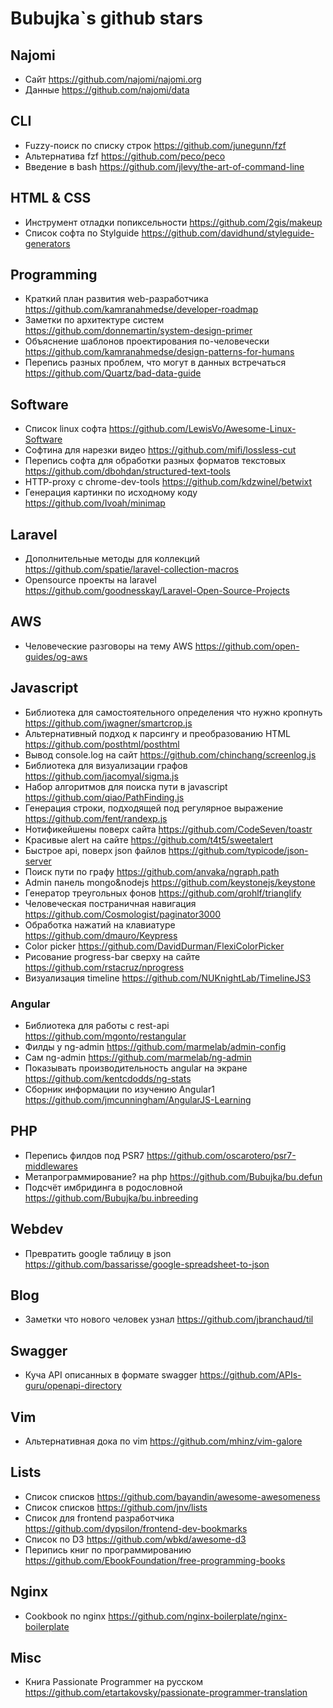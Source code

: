 # Bubujka`s github stars

## Najomi
- Сайт https://github.com/najomi/najomi.org
- Данные https://github.com/najomi/data

## CLI
- Fuzzy-поиск по списку строк https://github.com/junegunn/fzf
- Альтернатива fzf https://github.com/peco/peco
- Введение в bash https://github.com/jlevy/the-art-of-command-line

## HTML & CSS
- Инструмент отладки попиксельности https://github.com/2gis/makeup
- Список софта по Stylguide https://github.com/davidhund/styleguide-generators

## Programming
- Краткий план развития web-разработчика https://github.com/kamranahmedse/developer-roadmap
- Заметки по архитектуре систем https://github.com/donnemartin/system-design-primer
- Объяснение шаблонов проектирования по-человечески https://github.com/kamranahmedse/design-patterns-for-humans
- Перепись разных проблем, что могут в данных встречаться https://github.com/Quartz/bad-data-guide

## Software
- Список linux софта  https://github.com/LewisVo/Awesome-Linux-Software
- Софтина для нарезки видео https://github.com/mifi/lossless-cut
- Перепись софта для обработки разных форматов текстовых https://github.com/dbohdan/structured-text-tools
- HTTP-proxy с chrome-dev-tools https://github.com/kdzwinel/betwixt
- Генерация картинки по исходному коду  https://github.com/Ivoah/minimap

## Laravel
- Дополнительные методы для коллекций https://github.com/spatie/laravel-collection-macros
- Opensource проекты на laravel https://github.com/goodnesskay/Laravel-Open-Source-Projects

## AWS
- Человеческие разговоры на тему AWS https://github.com/open-guides/og-aws

## Javascript
- Библиотека для самостоятельного определения что нужно кропнуть https://github.com/jwagner/smartcrop.js
- Альтернативный подход к парсингу и преобразованию HTML https://github.com/posthtml/posthtml
- Вывод console.log на сайт https://github.com/chinchang/screenlog.js
- Библиотека для визуализации графов https://github.com/jacomyal/sigma.js
- Набор алгоритмов для поиска пути в javascript https://github.com/qiao/PathFinding.js
- Генерация строки, подходящей под регулярное выражение https://github.com/fent/randexp.js
- Нотификейшены поверх сайта https://github.com/CodeSeven/toastr
- Красивые alert на сайте https://github.com/t4t5/sweetalert
- Быстрое api, поверх json файлов https://github.com/typicode/json-server
- Поиск пути по графу https://github.com/anvaka/ngraph.path
- Admin панель mongo&nodejs https://github.com/keystonejs/keystone
- Генератор треугольных фонов https://github.com/qrohlf/trianglify
- Человеческая постраничная навигация https://github.com/Cosmologist/paginator3000
- Обработка нажатий на клавиатуре https://github.com/dmauro/Keypress
- Color picker https://github.com/DavidDurman/FlexiColorPicker
- Рисование progress-bar сверху на сайте https://github.com/rstacruz/nprogress
- Визуализация timeline https://github.com/NUKnightLab/TimelineJS3

### Angular
- Библиотека для работы с rest-api https://github.com/mgonto/restangular
- Филды у ng-admin https://github.com/marmelab/admin-config
- Сам ng-admin https://github.com/marmelab/ng-admin
- Показывать производительность angular на экране https://github.com/kentcdodds/ng-stats
- Сборник информации по изучению Angular1 https://github.com/jmcunningham/AngularJS-Learning

## PHP
- Перепись филдов под PSR7 https://github.com/oscarotero/psr7-middlewares
- Метапрограммирование? на php https://github.com/Bubujka/bu.defun
- Подсчёт имбридинга в родословной https://github.com/Bubujka/bu.inbreeding

## Webdev
- Превратить google таблицу в json https://github.com/bassarisse/google-spreadsheet-to-json

## Blog
- Заметки что нового человек узнал https://github.com/jbranchaud/til

## Swagger
- Куча API описанных в формате swagger https://github.com/APIs-guru/openapi-directory

## Vim
- Альтернативная дока по vim https://github.com/mhinz/vim-galore

## Lists
- Список списков https://github.com/bayandin/awesome-awesomeness
- Список списков https://github.com/jnv/lists
- Список для frontend разработчика https://github.com/dypsilon/frontend-dev-bookmarks
- Список по D3 https://github.com/wbkd/awesome-d3
- Перипись книг по программированию https://github.com/EbookFoundation/free-programming-books

## Nginx
- Cookbook по nginx https://github.com/nginx-boilerplate/nginx-boilerplate

## Misc
- Книга Passionate Programmer на русском https://github.com/etartakovsky/passionate-programmer-translation
